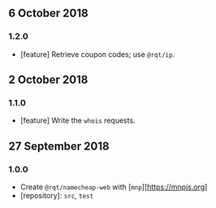 ## 6 October 2018

### 1.2.0

- [feature] Retrieve coupon codes; use `@rqt/ip`.

## 2 October 2018

### 1.1.0

- [feature] Write the `whois` requests.

## 27 September 2018

### 1.0.0

- Create `@rqt/namecheap-web` with [`mnp`][https://mnpjs.org]
- [repository]: `src`, `test`
